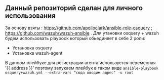 Данный репозиторий сделан для личного использования
-----------------------------------------------
За основу взяты : https://github.com/apolloclark/ansible-role-osquery ; https://github.com/wazuh/wazuh-ansible . 
Для утановки osquery + wazuh будем использовать playbook который обьединяет в себе 2 роли: 
* Установка  osquery
* Установка wazuh-agent

В данном плейбуке для регистрации агента используется переменная '{{ address }}' поэтому запукаем плейбук в таком виде 
```ansible-playbook osquery+wazuh.yml --extra-vars "сюда вводим адрес" -u root```
